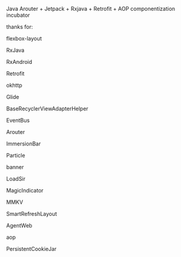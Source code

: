 Java Arouter + Jetpack + Rxjava + Retrofit + AOP componentization incubator

thanks for:

flexbox-layout

RxJava

RxAndroid

Retrofit

okhttp

Glide

BaseRecyclerViewAdapterHelper

EventBus

Arouter

ImmersionBar

Particle

banner

LoadSir

MagicIndicator

MMKV

SmartRefreshLayout

AgentWeb

aop

PersistentCookieJar
